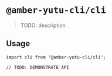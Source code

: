 # `@amber-yutu-cli/cli`

> TODO: description

## Usage

```
import cli from '@amber-yutu-cli/cli';

// TODO: DEMONSTRATE API
```
